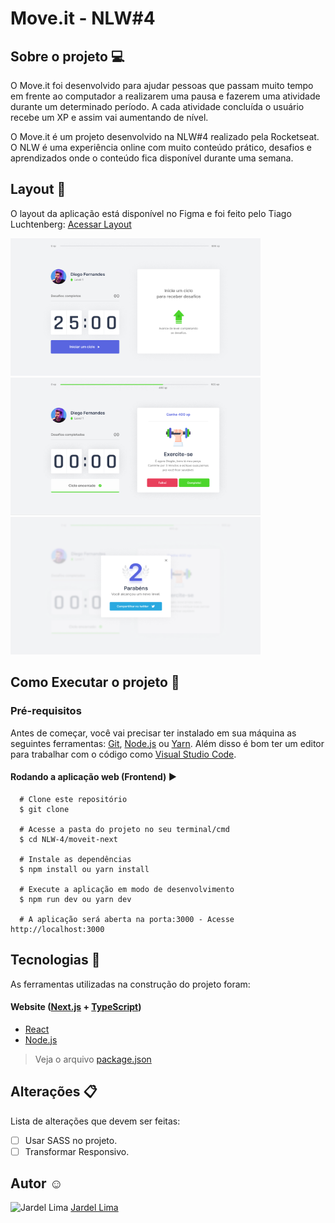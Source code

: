 # Move.it - NLW#4

## Sobre o projeto :computer:

O Move.it foi desenvolvido para ajudar pessoas que passam muito tempo em frente ao computador a realizarem uma pausa e fazerem uma atividade durante um determinado período.
A cada atividade concluída o usuário recebe um XP e assim vai aumentando de nível.

O Move.it é um projeto desenvolvido na NLW#4 realizado pela Rocketseat. 
O NLW é uma experiência online com muito conteúdo prático, desafios e aprendizados onde o conteúdo fica disponível durante uma semana.

## Layout :art:

O layout da aplicação está disponível no Figma e foi feito pelo Tiago Luchtenberg: <a href="https://www.figma.com/file/ge20pu3ofMOKoliUyKx1Nl/?viewer=1&node-id=160:2761">Acessar Layout</a>

  <img src="https://github.com/jardelima/NLW-4/blob/master/public/home.png" width="400" height="220"/>    <img src="https://github.com/jardelima/NLW-4/blob/master/public/challenge.png" width="400" height="220"/> <img src="https://github.com/jardelima/NLW-4/blob/master/public/levelUp.png" width="400" height="220"/>

## Como Executar o projeto :rocket:

### Pré-requisitos

Antes de começar, você vai precisar ter instalado em sua máquina as seguintes ferramentas: <a href="https://git-scm.com/">Git</a>, <a href="https://nodejs.org/en/"> Node.js</a> ou <a href="https://yarnpkg.com/">Yarn</a>.
Além disso é bom ter um editor para trabalhar com o código como <a href="https://code.visualstudio.com/"> Visual Studio Code</a>.

#### Rodando a aplicação web (Frontend) :arrow_forward:

``` 
  # Clone este repositório
  $ git clone
  
  # Acesse a pasta do projeto no seu terminal/cmd
  $ cd NLW-4/moveit-next
  
  # Instale as dependências
  $ npm install ou yarn install
  
  # Execute a aplicação em modo de desenvolvimento
  $ npm run dev ou yarn dev
  
  # A aplicação será aberta na porta:3000 - Acesse http://localhost:3000
```

## Tecnologias :wrench:

As ferramentas utilizadas na construção do projeto foram:

#### Website (<a href="https://nextjs.org/">Next.js</a> + <a href="https://www.typescriptlang.org/">TypeScript</a>)
- <a href="https://pt-br.reactjs.org/">React</a>
- <a href="https://nodejs.org/en/">Node.js</a>

> Veja o arquivo <a href="https://github.com/jardelima/NLW-4/blob/master/package.json">package.json</a>

## Alterações :clipboard:

Lista de alterações que devem ser feitas:
- [ ] Usar SASS no projeto.
- [ ] Transformar Responsivo.

## Autor :relaxed:

<img src="https://github.com/jardelima.png" alt="Jardel Lima" width="70" height="70"/>
<a href="https://github.com/jardelima">Jardel Lima</a>

